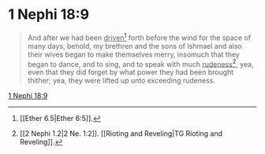 # 1 Nephi 18:9

> And after we had been <u>driven</u>[^a] forth before the wind for the space of many days, behold, my brethren and the sons of Ishmael and also their wives began to make themselves merry, insomuch that they began to dance, and to sing, and to speak with much <u>rudeness</u>[^b], yea, even that they did forget by what power they had been brought thither; yea, they were lifted up unto exceeding rudeness.

[1 Nephi 18:9](https://www.churchofjesuschrist.org/study/scriptures/bofm/1-ne/18?lang=eng&id=p9#p9)


[^a]: [[Ether 6.5|Ether 6:5]].  
[^b]: [[2 Nephi 1.2|2 Ne. 1:2]]. [[Rioting and Reveling|TG Rioting and Reveling]].  
